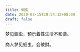 ```yaml
---
title: 蛔虫
date: 2020-02-15T20:54:12+08:00
draft: false
---
```


梦见蛔虫，预示着性生活不和谐。<br>


商人梦见蛔虫，会破财。<br>
